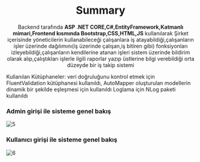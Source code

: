 <h1 align='center'>
  Summary
</h1>
<p align='center'>
  Backend tarafında <b>ASP .NET CORE,C#,EntityFramework,Katmanlı mimari,Frontend kısmında Bootstrap,CSS,HTML,JS</b> kullanılarak
    Şirket içerisinde yöneticilerin kullanabileceği çalışanlara iş atayabildiği,çalışanların işler üzerinde dağılımını(iş üzerinde çalışan,iş bitiren gibi) fonksiyonları izleyebildiği,çalışanların kendilerine atanan işleri sistem üzerinde bildirim olarak alıp,çalıştıkları işlerle ilgili raporlar yazıp üstlerine bilgi verebildiği orta düzeyde bir iş takip sistemi 
    
</p>
<p>
Kullanılan Kütüphaneler:  veri doğruluğunu kontrol etmek için FluentValidation kütüphanesi kullanıldı,
AutoMapper oluşturulan modellerin dinamik bir şekilde eşleşmesi için kullanıldı
Loglama için NLog paketi kullanıldı
</p>



<h3>Admin girişi ile sisteme genel bakış </h3>


![5](https://user-images.githubusercontent.com/32998152/112166005-4c203580-8c00-11eb-9d18-fd49933fb004.gif)


<h3> Kullanıcı girişi ile sisteme genel bakış </h3>


 ![6](https://user-images.githubusercontent.com/32998152/112166605-d799c680-8c00-11eb-925f-d04c9e15aa17.gif)


